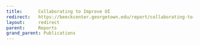 ```yaml
---
title:      Collaborating to Improve UI
redirect:   https://beeckcenter.georgetown.edu/report/collaborating-to-improve-ui/
layout:     redirect
parent:     Reports
grand_parent: Publications
---
```

